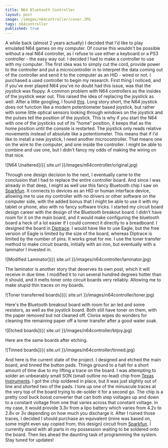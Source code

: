```yaml
---
title: N64 Bluetooth Controller
layout: post
image: /images/n64controller/cover.JPG
tags: n64controller
published: true
---
```


A while back \(almost 2 years actually\) I decided that I'd like to play emulated N64 games on my computer. Of course this wouldn't be possible without a real N64 controller, as I refuse to use either a keyboard or a PS3 controller - the easy way out. I decided I had to make a controller to use with my computer. <!-- more --> The first idea was to simply cut the cord, provide power to the controller and put a microcontroller in to interpret the data coming out of the controller and send it to the computer as an HID - wired or not. I purchased a used controller to begin my research. First thing I noticed, and if you've ever played N64 you've no doubt had this issue, was that the joystick was floppy. A common problem with N64 controllers as the insides of the joystick wear out. This raised the idea of replacing the joystick as well. After a little googling, I found [this](http://nfggames.com/forum2/index.php?topic=3574.0). Long story short, the N64 joystick does not function like a modern potentiometer based joystick, but rather with some little optical sensors looking through windows on the joystick and the pulses tell the position of the joystick. This is why if you start the N64 with one of the joysticks out of its "home" position, it keeps that as the home position until the console is restarted. The joystick only reads relative movements instead of absolute like a potentiometer. This means that if I'd like to install a new joystick, I need another microcontroller. That means one on the wire to the computer, and one inside the controller. I might be able to combine and use one, but I didn't fancy my odds of making the wiring on that nice.

![N64 Unaltered]({{ site.url }}/images/n64controller/original.jpg)

Through one design decision to the next, I eventually came to the conclusion that I had to replace the entire controller board. And since I was already in that deep, I might as well use this fancy Bluetooth chip I saw on [Sparkfun](https://www.sparkfun.com/products/10823). It connects to devices as an HID or human interface device, allowing me to use my controller with no drivers or other software on the computer side, with the added bonus that I might be able to use it with my tablet or phone, also with no fancy software tricks. I started my circuit board design career with the design of the Bluetooth breakout board. I didn't have room for it on the main board, and it would make configuring the bluetooth board a heck of a lot easier if I could connect it directly to a breadboard. I designed the board in [Diptrace](http://www.diptrace.com/). I would have like to use Eagle, but the free version of Eagle is limited by the size of the board, whereas Diptrace is limited by the number of pins. It works great for me. I use the toner transfer method to make circuit boards, initially with an iron, but eventually with a laminator I invested in.

![Modified Laminator]({{ site.url }}/images/n64controller/laminator.jpg)

The laminator is another story that deserves its own post, which it will receive in due time. I modified it to run several hundred degrees hotter than it should, and it melts toner onto circuit boards very reliably. Allowing me to make stupid thin traces on my boards.

![Toner transferred boards]({{ site.url }}/images/n64controller/toner.jpg)

Here's the Bluetooth breakout board with room for an led and some resistors, as well as the joystick board. Both still have toner on them, with the paper removed but not cleaned off. Clorox wipes do wonders for cleaning the remaining paper off a toner transfer after a good water soak.

![Etched boards]({{ site.url }}/images/n64controller/btjoy.jpg)

Here are the same boards after etching. 

![Tinned boards]({{ site.url }}/images/n64controller/tinned.jpg)

And here is the current state of the project. I designed and etched the main board, and tinned the button pads. Things ground to a halt for a short amount of time due to my lifting a trace on the board. I was attempting to solder an unbearably small SON (small outline no-lead) chip from [Texas Instruments](http://www.ti.com/product/tps61200). I got the chip soldered in place, but it was just slightly out of line and shorted two of the pads. I tore up one of the minuscule traces at the very top of the board trying to de-solder it for a second go. The chip is a pretty cool buck boost converter that can both step voltages up and down to a constant voltage from one that varies across that constant voltage. In my case, it would provide 3.3v from a lipo battery which varies from 4.2v to 2.8v or 3v depending on how much you discharge it. After I ruined those traces, I decided I should purchase an equivalent \(mine was based on, some might even say copied from, this design\) circuit from [Sparkfun](https://www.sparkfun.com/products/10255). I currently stand with all parts in my possession waiting to be soldered onto the board. Then lies ahead the daunting task of programming the system. Stay tuned for updates!